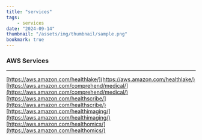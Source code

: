 ```yaml
---
title: "services"
tags:
    - services
date: "2024-09-14"
thumbnail: "/assets/img/thumbnail/sample.png"
bookmark: true
---
```


<script data-goatcounter="https://rpathangi.goatcounter.com/count"
        async src="//gc.zgo.at/count.js"></script>

### AWS Services
---
[https://aws.amazon.com/healthlake/](https://aws.amazon.com/healthlake/)
[https://aws.amazon.com/comprehend/medical/](https://aws.amazon.com/comprehend/medical/)
[https://aws.amazon.com/healthscribe/](https://aws.amazon.com/healthscribe/)
[https://aws.amazon.com/healthimaging/](https://aws.amazon.com/healthimaging/)
[https://aws.amazon.com/healthomics/](https://aws.amazon.com/healthomics/)

<script src="https://giscus.app/client.js"
        data-repo="rpathangi/rpathangi.github.io"
        data-repo-id="R_kgDOMw51CA"
        data-category="General"
        data-category-id="DIC_kwDOMw51CM4Cidfb"
        data-mapping="pathname"
        data-strict="0"
        data-reactions-enabled="1"
        data-emit-metadata="0"
        data-input-position="top"
        data-theme="dark"
        data-lang="en"
        data-loading="lazy"
        crossorigin="anonymous"
        async>
</script>